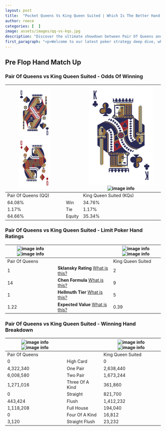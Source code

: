 ```yaml
---
layout: post
title:  "Pocket Queens Vs King Queen Suited | Which Is The Better Hand In Poker? A Complete Guide"
author: reece
categories: [  ]
image: assets/images/qq-vs-kqs.jpg
description: "Discover the ultimate showdown between Pair Of Queens and King Queen Suited in poker! Uncover the odds, strategies, and scenarios where one hand triumphs over the other. Get ready to up your poker game with this thrilling analysis."
first_paragraph: "<p>Welcome to our latest poker strategy deep dive, where we're pitting two distinct hands against each other in a high-stakes showdown: Pair Of Queens vs King Queen Suited.</p><p>In the dynamic world of poker, every decision counts, and knowing which hand holds the upper hand is key to your success at the table.</p><p>In this article, we'll dissect these two hands, explore the scenarios where one dominates the other, and equip you with the knowledge to make strategic choices that can tip the odds in your favor.</p><p>Get ready to unravel the intriguing dynamics of these poker hands and elevate your game to new heights.</p>"
---
```




[comment]: # (sp0)

## Pre Flop Hand Match Up

<div class="table hand-ratings" markdown="1"> 



### Pair Of Queens vs King Queen Suited - Odds Of Winning


    
| ![image info](assets/images/hand1/Q.png) ![image info](assets/images/hand1/qo.png) |  | ![image info](assets/images/hand2/K.png) ![image info](assets/images/hand2/qs.png) |
| -------- | -------- | -------- |
| Pair Of Queens (QQ) |  | King Queen Suited (KQs) |
| 64.08% | Win | 34.76% |
| 1.17% | Tie | 1.17% |
| 64.66% | Equity | 35.34% |




[comment]: # (sp1)



### Pair Of Queens vs King Queen Suited - Limit Poker Hand Ratings


    
| ![image info](https://www.riverpairs.com/assets/images/hand1/Q.png) ![image info](https://www.riverpairs.com/assets/images/hand1/qo.png) |  | ![image info](https://www.riverpairs.com/assets/images/hand2/K.png) ![image info](https://www.riverpairs.com/assets/images/hand2/qs.png) |
| -------- | -------- | -------- |
| Pair Of Queens |  | King Queen Suited |
| 1 | **Sklansky Rating** [What is this?](/sklansky-rating-explained) | 2 |
| 14 | **Chen Formula** [What is this?](/chen-formula-explained) | 9 |
| 1 | **Hellmuth Tier** [What is this?](/Hellmuth-tier-explained) | 5 |
| 1.22 | **Expected Value** [What is this?](/expected-value-explained) | 0.39 |




[comment]: # (sp2)



### Pair Of Queens vs King Queen Suited - Winning Hand Breakdown


    
| ![image info](https://www.riverpairs.com/assets/images/hand1/Q.png) ![image info](https://www.riverpairs.com/assets/images/hand1/qo.png) |  | ![image info](https://www.riverpairs.com/assets/images/hand2/K.png) ![image info](https://www.riverpairs.com/assets/images/hand2/qs.png) |
| -------- | -------- | -------- |
| Pair Of Queens |  | King Queen Suited |
| 0 | High Card | 0 |
| 4,322,340 | One Pair | 2,638,440 |
| 6,008,580 | Two Pair | 1,673,244 |
| 1,271,016 | Three Of A Kind | 361,860 |
| 0 | Straight | 821,700 |
| 443,424 | Flush | 1,412,232 |
| 1,118,208 | Full House | 194,040 |
| 0 | Four Of A Kind | 16,812 |
| 3,120 | Straight Flush | 23,232 |




[comment]: # (sp3)



</div>

[comment]: # (sp4)



[comment]: # (sp5)

